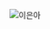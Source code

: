 ![이은아](https://user-images.githubusercontent.com/22493971/160269865-1db57c46-b0e4-40e6-a8e0-a2b085ac4b9d.png)
